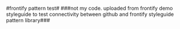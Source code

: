#frontify pattern test#
###not my code. uploaded from frontify demo styleguide to test connectivity between github and frontify styleguide pattern library###
